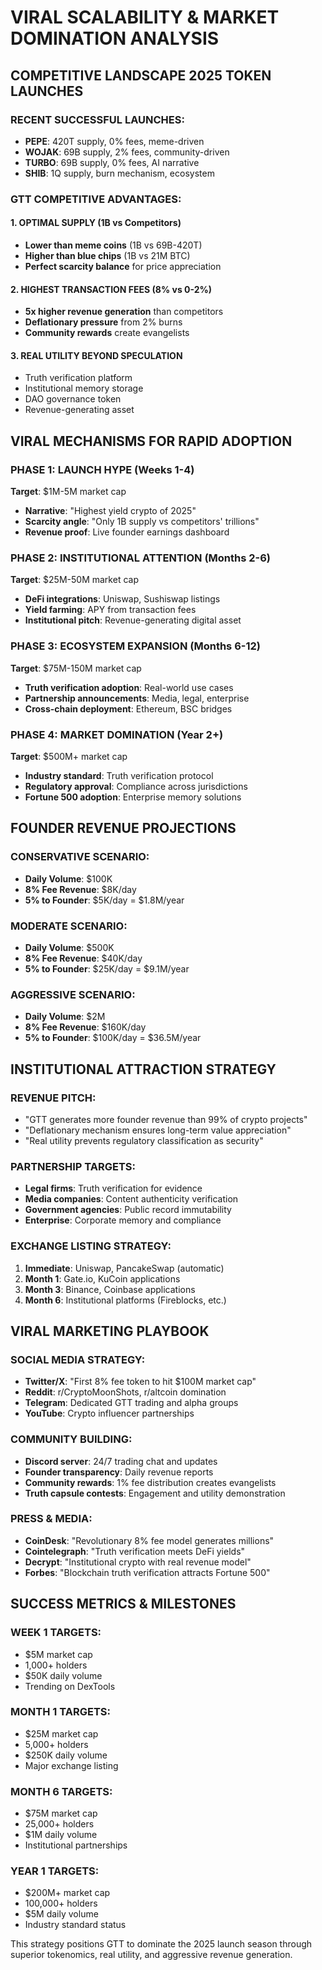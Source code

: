 # VIRAL SCALABILITY & MARKET DOMINATION ANALYSIS

## COMPETITIVE LANDSCAPE 2025 TOKEN LAUNCHES

### RECENT SUCCESSFUL LAUNCHES:
- **PEPE**: 420T supply, 0% fees, meme-driven
- **WOJAK**: 69B supply, 2% fees, community-driven  
- **TURBO**: 69B supply, 0% fees, AI narrative
- **SHIB**: 1Q supply, burn mechanism, ecosystem

### GTT COMPETITIVE ADVANTAGES:

#### 1. OPTIMAL SUPPLY (1B vs Competitors)
- **Lower than meme coins** (1B vs 69B-420T)
- **Higher than blue chips** (1B vs 21M BTC)
- **Perfect scarcity balance** for price appreciation

#### 2. HIGHEST TRANSACTION FEES (8% vs 0-2%)
- **5x higher revenue generation** than competitors
- **Deflationary pressure** from 2% burns
- **Community rewards** create evangelists

#### 3. REAL UTILITY BEYOND SPECULATION
- Truth verification platform
- Institutional memory storage
- DAO governance token
- Revenue-generating asset

## VIRAL MECHANISMS FOR RAPID ADOPTION

### PHASE 1: LAUNCH HYPE (Weeks 1-4)
**Target**: $1M-5M market cap
- **Narrative**: "Highest yield crypto of 2025"
- **Scarcity angle**: "Only 1B supply vs competitors' trillions"
- **Revenue proof**: Live founder earnings dashboard

### PHASE 2: INSTITUTIONAL ATTENTION (Months 2-6)
**Target**: $25M-50M market cap
- **DeFi integrations**: Uniswap, Sushiswap listings
- **Yield farming**: APY from transaction fees
- **Institutional pitch**: Revenue-generating digital asset

### PHASE 3: ECOSYSTEM EXPANSION (Months 6-12)
**Target**: $75M-150M market cap
- **Truth verification adoption**: Real-world use cases
- **Partnership announcements**: Media, legal, enterprise
- **Cross-chain deployment**: Ethereum, BSC bridges

### PHASE 4: MARKET DOMINATION (Year 2+)
**Target**: $500M+ market cap
- **Industry standard**: Truth verification protocol
- **Regulatory approval**: Compliance across jurisdictions
- **Fortune 500 adoption**: Enterprise memory solutions

## FOUNDER REVENUE PROJECTIONS

### CONSERVATIVE SCENARIO:
- **Daily Volume**: $100K
- **8% Fee Revenue**: $8K/day
- **5% to Founder**: $5K/day = $1.8M/year

### MODERATE SCENARIO:
- **Daily Volume**: $500K  
- **8% Fee Revenue**: $40K/day
- **5% to Founder**: $25K/day = $9.1M/year

### AGGRESSIVE SCENARIO:
- **Daily Volume**: $2M
- **8% Fee Revenue**: $160K/day
- **5% to Founder**: $100K/day = $36.5M/year

## INSTITUTIONAL ATTRACTION STRATEGY

### REVENUE PITCH:
- "GTT generates more founder revenue than 99% of crypto projects"
- "Deflationary mechanism ensures long-term value appreciation"
- "Real utility prevents regulatory classification as security"

### PARTNERSHIP TARGETS:
- **Legal firms**: Truth verification for evidence
- **Media companies**: Content authenticity verification
- **Government agencies**: Public record immutability
- **Enterprise**: Corporate memory and compliance

### EXCHANGE LISTING STRATEGY:
1. **Immediate**: Uniswap, PancakeSwap (automatic)
2. **Month 1**: Gate.io, KuCoin applications
3. **Month 3**: Binance, Coinbase applications  
4. **Month 6**: Institutional platforms (Fireblocks, etc.)

## VIRAL MARKETING PLAYBOOK

### SOCIAL MEDIA STRATEGY:
- **Twitter/X**: "First 8% fee token to hit $100M market cap"
- **Reddit**: r/CryptoMoonShots, r/altcoin domination
- **Telegram**: Dedicated GTT trading and alpha groups
- **YouTube**: Crypto influencer partnerships

### COMMUNITY BUILDING:
- **Discord server**: 24/7 trading chat and updates
- **Founder transparency**: Daily revenue reports
- **Community rewards**: 1% fee distribution creates evangelists
- **Truth capsule contests**: Engagement and utility demonstration

### PRESS & MEDIA:
- **CoinDesk**: "Revolutionary 8% fee model generates millions"
- **Cointelegraph**: "Truth verification meets DeFi yields"  
- **Decrypt**: "Institutional crypto with real revenue model"
- **Forbes**: "Blockchain truth verification attracts Fortune 500"

## SUCCESS METRICS & MILESTONES

### WEEK 1 TARGETS:
- $5M market cap
- 1,000+ holders
- $50K daily volume
- Trending on DexTools

### MONTH 1 TARGETS:
- $25M market cap
- 5,000+ holders
- $250K daily volume
- Major exchange listing

### MONTH 6 TARGETS:
- $75M market cap
- 25,000+ holders
- $1M daily volume
- Institutional partnerships

### YEAR 1 TARGETS:
- $200M+ market cap
- 100,000+ holders
- $5M daily volume
- Industry standard status

This strategy positions GTT to dominate the 2025 launch season through superior tokenomics, real utility, and aggressive revenue generation.